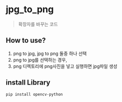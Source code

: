 # jpg_to_png
> 확장자를 바꾸는 코드

## How to use?
1. png to jpg, jpg to png 둘중 하나 선택
2. png to jpg를 선택하는 경우,
3. png 디렉토리에 png사진을 넣고 실행하면 jpg파일 생성

## install Library
```
pip install opencv-python
```
